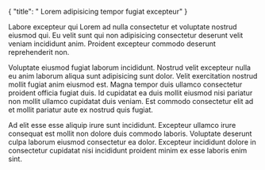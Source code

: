 {
  "title": " Lorem adipisicing tempor fugiat excepteur"
}

Labore excepteur qui Lorem ad nulla consectetur et voluptate nostrud eiusmod qui. Eu velit sunt qui non adipisicing consectetur deserunt velit veniam incididunt anim. Proident excepteur commodo deserunt reprehenderit non.

Voluptate eiusmod fugiat laborum incididunt. Nostrud velit excepteur nulla eu anim laborum aliqua sunt adipisicing sunt dolor. Velit exercitation nostrud mollit fugiat anim eiusmod est. Magna tempor duis ullamco consectetur proident officia fugiat duis. Id cupidatat ea duis mollit eiusmod nisi pariatur non mollit ullamco cupidatat duis veniam. Est commodo consectetur elit ad et mollit pariatur aute ex nostrud quis fugiat.

Ad elit esse esse aliquip irure sunt incididunt. Excepteur ullamco irure consequat est mollit non dolore duis commodo laboris. Voluptate deserunt culpa laborum eiusmod consectetur ea dolor. Excepteur incididunt dolore in consectetur cupidatat nisi incididunt proident minim ex esse laboris enim sint.